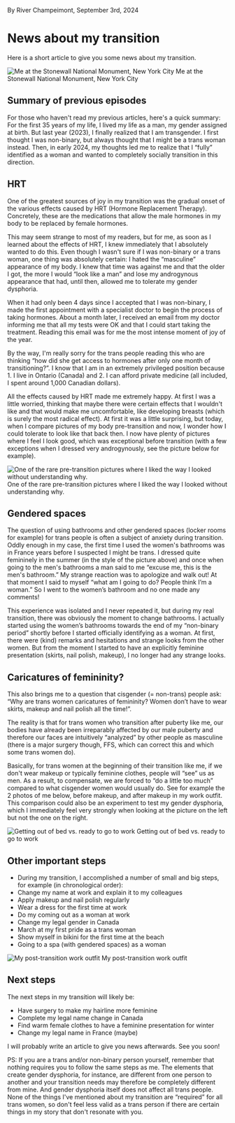 By River Champeimont, September 3rd, 2024

# News about my transition
Here is a short article to give you some news about my transition.

![Me at the Stonewall National Monument, New York City](transition_news_images/stonewall.jpg)
Me at the Stonewall National Monument, New York City

## Summary of previous episodes
For those who haven't read my previous articles, here's a quick summary: For the first 35 years of my life, I lived my life as a man, my gender assigned at birth. But last year (2023), I finally realized that I am transgender. I first thought I was non-binary, but always thought that I might be a trans woman instead. Then, in early 2024, my thoughts led me to realize that I “fully” identified as a woman and wanted to completely socially transition in this direction.

## HRT
One of the greatest sources of joy in my transition was the gradual onset of the various effects caused by HRT (Hormone Replacement Therapy). Concretely, these are the medications that allow the male hormones in my body to be replaced by female hormones.

This may seem strange to most of my readers, but for me, as soon as I learned about the effects of HRT, I knew immediately that I absolutely wanted to do this. Even though I wasn't sure if I was non-binary or a trans woman, one thing was absolutely certain: I hated the “masculine” appearance of my body. I knew that time was against me and that the older I got, the more I would “look like a man” and lose my androgynous appearance that had, until then, allowed me to tolerate my gender dysphoria.

When it had only been 4 days since I accepted that I was non-binary, I made the first appointment with a specialist doctor to begin the process of taking hormones. About a month later, I received an email from my doctor informing me that all my tests were OK and that I could start taking the treatment. Reading this email was for me the most intense moment of joy of the year.

By the way, I'm really sorry for the trans people reading this who are thinking “how did she get access to hormones after only one month of transitioning?”. I know that I am in an extremely privileged position because 1. I live in Ontario (Canada) and 2. I can afford private medicine (all included, I spent around 1,000 Canadian dollars).

All the effects caused by HRT made me extremely happy. At first I was a little worried, thinking that maybe there were certain effects that I wouldn't like and that would make me uncomfortable, like developing breasts (which is surely the most radical effect). At first it was a little surprising, but today, when I compare pictures of my body pre-transition and now, I wonder how I could tolerate to look like that back then. I now have plenty of pictures where I feel I look good, which was exceptional before transition (with a few exceptions when I dressed very androgynously, see the picture below for example).

![One of the rare pre-transition pictures where I liked the way I looked without understanding why.](transition_news_images/illusions.jpg)
One of the rare pre-transition pictures where I liked the way I looked without understanding why.

## Gendered spaces
The question of using bathrooms and other gendered spaces (locker rooms for example) for trans people is often a subject of anxiety during transition. Oddly enough in my case, the first time I used the women's bathrooms was in France years before I suspected I might be trans. I dressed quite femininely in the summer (in the style of the picture above) and once when going to the men's bathrooms a man said to me “excuse me, this is the men's bathroom.” My strange reaction was to apologize and walk out! At that moment I said to myself “what am I going to do? People think I’m a woman.” So I went to the women’s bathroom and no one made any comments!

This experience was isolated and I never repeated it, but during my real transition, there was obviously the moment to change bathrooms. I actually started using the women’s bathrooms towards the end of my “non-binary period” shortly before I started officially identifying as a woman. At first, there were (kind) remarks and hesitations and strange looks from the other women. But from the moment I started to have an explicitly feminine presentation (skirts, nail polish, makeup), I no longer had any strange looks.

## Caricatures of femininity?
This also brings me to a question that cisgender (= non-trans) people ask: “Why are trans women caricatures of femininity? Women don’t have to wear skirts, makeup and nail polish all the time!”.

The reality is that for trans women who transition after puberty like me, our bodies have already been irreparably affected by our male puberty and therefore our faces are intuitively “analyzed” by other people as masculine (there is a major surgery though, FFS, which can correct this and which some trans women do).

Basically, for trans women at the beginning of their transition like me, if we don't wear makeup or typically feminine clothes, people will “see” us as men. As a result, to compensate, we are forced to “do a little too much” compared to what cisgender women would usually do. See for example the 2 photos of me below, before makeup, and after makeup in my work outfit. This comparison could also be an experiment to test my gender dysphoria, which I immediately feel very strongly when looking at the picture on the left but not the one on the right.

![Getting out of bed vs. ready to go to work](transition_news_images/comparaison.jpg)
Getting out of bed vs. ready to go to work

## Other important steps
* During my transition, I accomplished a number of small and big steps, for example (in chronological order):
* Change my name at work and explain it to my colleagues
* Apply makeup and nail polish regularly
* Wear a dress for the first time at work
* Do my coming out as a woman at work
* Change my legal gender in Canada
* March at my first pride as a trans woman
* Show myself in bikini for the first time at the beach
* Going to a spa (with gendered spaces) as a woman

![My post-transition work outfit](transition_news_images/work_outfit.jpg)
My post-transition work outfit

## Next steps
The next steps in my transition will likely be:
* Have surgery to make my hairline more feminine
* Complete my legal name change in Canada
* Find warm female clothes to have a feminine presentation for winter
* Change my legal name in France (maybe)

I will probably write an article to give you news afterwards. See you soon!

PS: If you are a trans and/or non-binary person yourself, remember that nothing requires you to follow the same steps as me. The elements that create gender dysphoria, for instance, are different from one person to another and your transition needs may therefore be completely different from mine. And gender dysphoria itself does not affect all trans people. None of the things I've mentioned about my transition are “required” for all trans women, so don't feel less valid as a trans person if there are certain things in my story that don't resonate with you.
